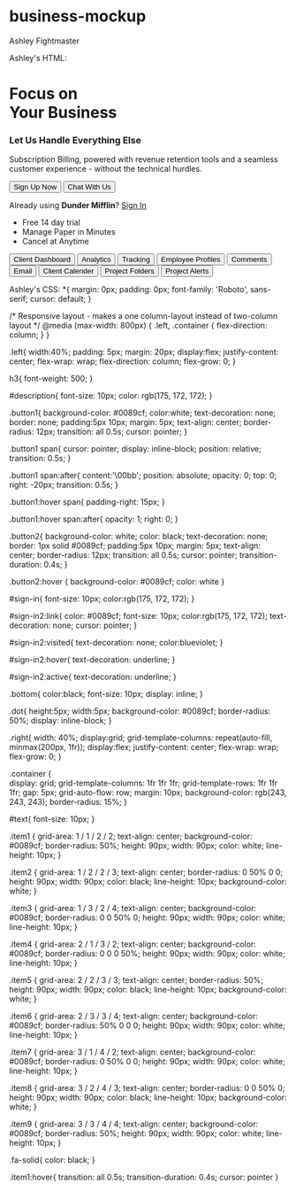 # business-mockup

Ashley Fightmaster

Ashley's HTML:
<!DOCTYPE html>
<html lang="en">
<head>
    <meta charset="UTF-8">
    <meta http-equiv="X-UA-Compatible" content="IE=edge">
    <meta name="viewport" content="width=device-width, initial-scale=1.0">
    <script src="https://kit.fontawesome.com/9f93281985.js" crossorigin="anonymous"></script>
    <link rel="preconnect" href="https://fonts.googleapis.com">
<link rel="preconnect" href="https://fonts.gstatic.com" crossorigin>
<link href="https://fonts.googleapis.com/css2?family=Roboto:wght@100;400;500;700&display=swap" rel="stylesheet">
<link rel="stylesheet" href="css/focusonyourbusiness.css">
    <title>Document</title>
</head>
<body>
<div class="left">
    <h1>Focus on <br> Your Business</h1> 
    <h3>Let Us Handle Everything Else</h3>
    <p id="description">Subscription Billing, powered with revenue retention tools and a seamless customer experience - without the technical hurdles. </p>
    <button class="button1" onclick="location.href='signup.html'" type="button"><span>Sign Up Now</span></button>  
    <button class="button2"><i class="fa-regular fa-comment-dots"></i> <span>Chat With Us
    </span></button>
    <p id="sign-in">Already using <strong>Dunder Mifflin</strong>? <a id="sign-in2"href="#">Sign In</a></p>
    <ul class="bottom">
        <li>Free 14 day trial <span class="dot"></span> </li>
        <li>Manage Paper in Minutes <span class="dot"></span></li>
        <li>Cancel at Anytime</li>
    </ul>
</div>
<div class="container">
    <button class="item1" onclick="location.href='#'" type ="button"><i class="fa-solid fa-grip"></i><span id="text">Client Dashboard</span></button>
    <button class="item2" onclick="location.href='#'" type ="button"><i class="fa-solid fa-chart-simple"></i><span id="text">Analytics</span></button>
    <button class="item3" onclick="location.href='#'" type ="button"><i class="fa-regular fa-clock"></i><span id="text">Tracking</span></button>
    <button class="item4" onclick="location.href='#'" type ="button"><i class="fa-regular fa-id-badge"></i><span id="text">Employee Profiles</span></button>
    <button class="item5" onclick="location.href='#'" type ="button"><i class="fa-solid fa-comments"></i><span id="text">Comments</span></button>
    <button class="item6" onclick="location.href='#'" type ="button"><i class="fa-solid fa-envelope-open"></i><span id="text">Email</span></button>
    <button class="item7" onclick="location.href='#'" type ="button"><i class="fa-solid fa-calendar-days"></i><span id="text">Client Calender</span></button>
    <button class="item8" onclick="location.href='#'" type ="button"><i class="fa-regular fa-folder-open"></i><span id="text">Project Folders</span></button>
    <button class="item9" onclick="location.href='#'" type ="button"><i class="fa-regular fa-bell"></i><span id="text">Project Alerts</span></button>
</div>
</body>
</html>

Ashley's CSS:
*{
    margin: 0px;
    padding: 0px;
    font-family: 'Roboto', sans-serif;
    cursor: default;
}

/* Responsive layout - makes a one column-layout instead of two-column layout */
@media (max-width: 800px) {
    .left, .container {
    flex-direction: column;
    }
}

.left{
    width:40%;
    padding: 5px;
    margin: 20px;
    display:flex;
    justify-content: center;
    flex-wrap: wrap;
    flex-direction: column;
    flex-grow: 0;
}

h3{
    font-weight: 500;
}

#description{
    font-size: 10px;
    color: rgb(175, 172, 172);
}

.button1{
    background-color: #0089cf;
    color:white;
    text-decoration: none;
    border: none;
    padding:5px 10px;
    margin: 5px;
    text-align: center;
    border-radius: 12px;
    transition: all 0.5s;
    cursor: pointer;
}

.button1 span{
    cursor: pointer;
    display: inline-block;
    position: relative;
    transition: 0.5s;
}

.button1 span:after{
    content:'\00bb';
    position: absolute;
    opacity: 0;
    top: 0;
    right: -20px;
    transition: 0.5s;
}

.button1:hover span{
    padding-right: 15px;
}

.button1:hover span:after{
    opacity: 1;
    right: 0;
}

.button2{ 
    background-color: white;
    color: black;
    text-decoration: none;
    border: 1px solid #0089cf;
    padding:5px 10px;
    margin: 5px;
    text-align: center;
    border-radius: 12px;
    transition: all 0.5s;
    cursor: pointer; 
    transition-duration: 0.4s;
}

.button2:hover {
    background-color: #0089cf;
    color: white
}

#sign-in{
    font-size: 10px;
    color:rgb(175, 172, 172);
}

#sign-in2:link{
    color: #0089cf;
    font-size: 10px;
    color:rgb(175, 172, 172);
    text-decoration: none;
    cursor: pointer;
}

#sign-in2:visited{
    text-decoration: none;
    color:blueviolet;
}

#sign-in2:hover{
    text-decoration: underline;
}

#sign-in2:active{
    text-decoration: underline;
}

.bottom{ 
    color:black;
    font-size: 10px;
    display: inline;
}


.dot{
    height:5px;
    width:5px;
    background-color: #0089cf;
    border-radius: 50%;
    display: inline-block;
}

.right{
    width: 40%;
    display:grid;
    grid-template-columns: repeat(auto-fill, minmax(200px, 1fr));
    display:flex;
    justify-content: center;
    flex-wrap: wrap;
    flex-grow: 0;
}

.container {  
    display: grid;
    grid-template-columns: 1fr 1fr 1fr;
    grid-template-rows: 1fr 1fr 1fr;
    gap: 5px;
    grid-auto-flow: row;
    margin: 10px;
    background-color: rgb(243, 243, 243);
    border-radius: 15%;
}

#text{
    font-size: 10px;
}

.item1 {
    grid-area: 1 / 1 / 2 / 2;
    text-align: center;
    background-color: #0089cf;
    border-radius: 50%;
    height: 90px;
    width: 90px;
    color: white;
    line-height: 10px;
}

.item2 {
    grid-area: 1 / 2 / 2 / 3;
    text-align: center;
    border-radius: 0 50% 0 0;
    height: 90px;
    width: 90px;
    color: black;
    line-height: 10px;
    background-color: white;
}

.item3 {
    grid-area: 1 / 3 / 2 / 4;
    text-align: center;
    background-color: #0089cf;
    border-radius: 0 0 50% 0;
    height: 90px;
    width: 90px;
    color: white;
    line-height: 10px;
}

.item4 {
    grid-area: 2 / 1 / 3 / 2;
    text-align: center;
    background-color: #0089cf;
    border-radius: 0 0 0 50%;
    height: 90px;
    width: 90px;
    color: white;
    line-height: 10px;
}

.item5 { 
    grid-area: 2 / 2 / 3 / 3;
    text-align: center;
    border-radius: 50%;
    height: 90px;
    width: 90px;
    color: black;
    line-height: 10px;
    background-color: white;
}

.item6 { 
    grid-area: 2 / 3 / 3 / 4;
    text-align: center;
    background-color: #0089cf;
    border-radius: 50% 0 0 0;
    height: 90px;
    width: 90px;
    color: white;
    line-height: 10px;
}

.item7 {
    grid-area: 3 / 1 / 4 / 2; 
    text-align: center;
    background-color: #0089cf;
    border-radius: 0 50% 0 0;
    height: 90px;
    width: 90px;
    color: white;
    line-height: 10px;
}

.item8 { 
    grid-area: 3 / 2 / 4 / 3;
    text-align: center;
    border-radius: 0 0 50% 0;
    height: 90px;
    width: 90px;
    color: black;
    line-height: 10px;
    background-color: white;
}

.item9 { 
    grid-area: 3 / 3 / 4 / 4;
    text-align: center;
    background-color: #0089cf;
    border-radius: 50%;
    height: 90px;
    width: 90px;
    color: white;
    line-height: 10px;
}

.fa-solid{
    color: black;
}

.item1:hover{
    transition: all 0.5s;
    transition-duration: 0.4s;
    cursor: pointer
}


